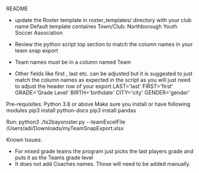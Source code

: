 README

* update the Roster template in roster_templates/ directory with your club name
Default template containes Town/Club: Northborough Youth Soccer Association

* Review the python script top section to match the column names in your team snap export
* Team names must be in a column named Team
* Other fields like first , last etc. can be adjusted but 
it is suggested to just match the column names as expected in the script as 
you will just need to adjust the header row of your export
LAST='last'
FIRST='first'
GRADE='Grade Level'
BIRTH='birthdate'
CITY='city'
GENDER='gender'

Pre-requisites: Python 3.8 or above 
Make sure you install or have following modules
pip3 install python-docx
pip3 install pandas

Run:
python3 ./ts2baysroster.py --teamExcelFile /Users/adi/Downloads/myTeamSnapExport.xlsx

Known Issues:
* For mixed grade teams the program just picks the last players grade and puts it as the Teams grade level
* It does not add Coaches names. Those will need to be added manually.
